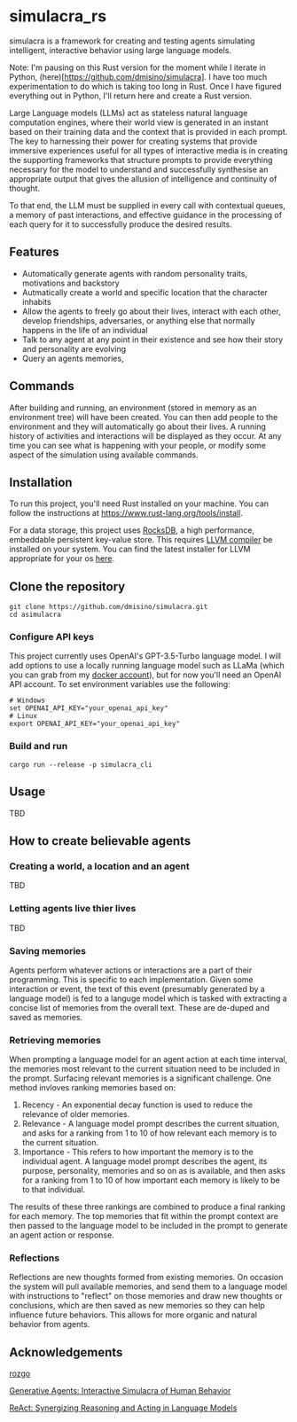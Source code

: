 # simulacra_rs
simulacra is a framework for creating and testing agents simulating intelligent, interactive behavior using large language models.

Note: I'm pausing on this Rust version for the moment while I iterate in Python, (here)[https://github.com/dmisino/simulacra]. I have too much experimentation to do which is taking too long in Rust. Once I have figured everything out in Python, I'll return here and create a Rust version.

Large Language models (LLMs) act as stateless natural language computation engines, where their world view is generated in an instant based on their training data and the context that is provided in each prompt. The key to harnessing their power for creating systems that provide immersive experiences useful for all types of interactive media is in creating the supporting frameworks that structure prompts to provide everything necessary for the model to understand and successfully synthesise an appropriate output that gives the allusion of intelligence and continuity of thought. 

To that end, the LLM must be supplied in every call with contextual queues, a memory of past interactions, and effective guidance in the processing of each query for it to successfully produce the desired results.

## Features

- Automatically generate agents with random personality traits, motivations and backstory
- Autmatically create a world and specific location that the character inhabits
- Allow the agents to freely go about their lives, interact with each other, develop friendships, adversaries, or anything else that normally happens in the life of an individual
- Talk to any agent at any point in their existence and see how their story and personality are evolving
- Query an agents memories, 

## Commands

After building and running, an environment (stored in memory as an environment tree) will have been created. You can then add people to the environment and they will automatically go about their lives. A running history of activities and interactions will be displayed as they occur. At any time you can see what is happening with your people, or modify some aspect of the simulation using available commands. 

## Installation

To run this project, you'll need Rust installed on your machine. You can follow the instructions at https://www.rust-lang.org/tools/install.

For a data storage, this project uses [RocksDB](https://rocksdb.org/), a high performance, embeddable persistent key-value store. This requires [LLVM compiler](https://github.com/llvm/llvm-project) be installed on your system. You can find the latest installer for LLVM appropriate for your os [here](https://github.com/llvm/llvm-project/releases/). 

## Clone the repository
```
git clone https://github.com/dmisino/simulacra.git
cd asimulacra
```

### Configure API keys

This project currently uses OpenAI's GPT-3.5-Turbo language model. I will add options to use a locally running language model such as LLaMa (which you can grab from my [docker account](https://hub.docker.com/r/dmisino/dalai)), but for now you'll need an OpenAI API account. To set environment variables use the following:
```
# Windows
set OPENAI_API_KEY="your_openai_api_key"
# Linux
export OPENAI_API_KEY="your_openai_api_key"
```

### Build and run

```
cargo run --release -p simulacra_cli
```

## Usage

TBD

## How to create believable agents

### Creating a world, a location and an agent

TBD

### Letting agents live thier lives

TBD

### Saving memories

Agents perform whatever actions or interactions are a part of their programming. This is specific to each implementation. Given some interaction or event, the text of this event (presumably generated by a language model) is fed to a languge model which is tasked with extracting a concise list of memories from the overall text. These are de-duped and saved as memories.

### Retrieving memories

When prompting a language model for an agent action at each time interval, the memories most relevant to the current situation need to be included in the prompt. Surfacing relevant memories is a significant challenge. One method invloves ranking memories based on:
  
  1. Recency - An exponential decay function is used to reduce the relevance of older memories.
  2. Relevance - A language model prompt describes the current situation, and asks for a ranking from 1 to 10 of how relevant each memory is to the current situation. 
  3. Importance - This refers to how important the memory is to the individual agent. A language model prompt describes the agent, its purpose, personality, memories and so on as is available, and then asks for a ranking from 1 to 10 of how important each memory is likely to be to that individual.

  The results of these three rankings are combined to produce a final ranking for each memory. The top memories that fit within the prompt context are then passed to the language model to be included in the  prompt to generate an agent action or response.

### Reflections

Reflections are new thoughts formed from existing memories. On occasion the system will pull available memories, and send them to a language model with instructions to "reflect" on those memories and draw new thoughts or conclusions, which are then saved as new memories so they can help influence future behaviors. This allows for more organic and natural behavior from agents.

## Acknowledgements

[rozgo](https://github.com/rozgo)

[Generative Agents: Interactive Simulacra of Human Behavior](https://arxiv.org/pdf/2304.03442.pdf)

[ReAct: Synergizing Reasoning and Acting in Language Models](https://arxiv.org/pdf/2210.03629.pdf)
